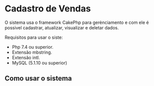 # Cadastro de Vendas

O sistema usa o framework CakePhp para gerènciamento e com ele é possivel cadastrar, atualizar, visualizar  e deletar dados.


Requisitos para usar o siste:

* Php 7.4 ou superior.
* Extensão mbstring.
* Extensão intl.
* MySQL (5.1.10 ou superior)


## Como usar o sistema
